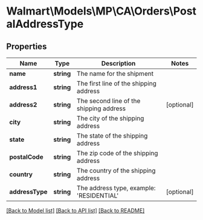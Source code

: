# Walmart\Models\MP\CA\Orders\PostalAddressType

## Properties

Name | Type | Description | Notes
------------ | ------------- | ------------- | -------------
**name** | **string** | The name for the shipment |
**address1** | **string** | The first line of the shipping address |
**address2** | **string** | The second line of the shipping address | [optional]
**city** | **string** | The city of the shipping address |
**state** | **string** | The state of the shipping address |
**postalCode** | **string** | The zip code of the shipping address |
**country** | **string** | The country of the shipping address |
**addressType** | **string** | The address type, example: 'RESIDENTIAL' | [optional]


[[Back to Model list]](./) [[Back to API list]](../../../../../README.md#supported-apis) [[Back to README]](../../../../../README.md)
